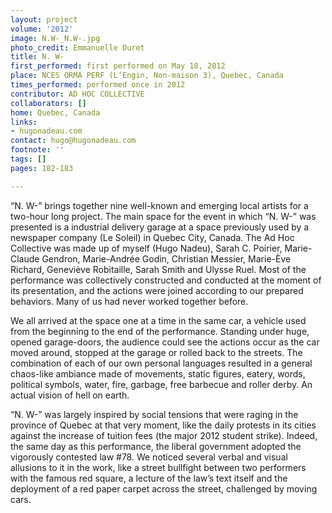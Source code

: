 ```yaml
---
layout: project
volume: '2012'
image: N.W-_N.W-.jpg
photo_credit: Emmanuelle Duret
title: N. W-
first_performed: first performed on May 18, 2012
place: NCES ORMA PERF (L’Engin, Non-maison 3), Quebec, Canada
times_performed: performed once in 2012
contributor: AD HOC COLLECTIVE
collaborators: []
home: Quebec, Canada
links:
- hugonadeau.com
contact: hugo@hugonadeau.com
footnote: ''
tags: []
pages: 182-183

---
```


“N. W-” brings together nine well-known and emerging local artists for a two-hour long project. The main space for the event in which “N. W-” was presented is a industrial delivery garage at a space previously used by a newspaper company (Le Soleil) in Quebec City, Canada. The Ad Hoc Collective was made up of myself (Hugo Nadeu), Sarah C. Poirier, Marie-Claude Gendron, Marie-Andrée Godin, Christian Messier, Marie-Ève Richard, Geneviève Robitaille, Sarah Smith and Ulysse Ruel. Most of the performance was collectively constructed and conducted at the moment of its presentation, and the actions were joined according to our prepared behaviors. Many of us had never worked together before.

We all arrived at the space one at a time in the same car, a vehicle used from the beginning to the end of the performance. Standing under huge, opened garage-doors, the audience could see the actions occur as the car moved around, stopped at the garage or rolled back to the streets. The combination of each of our own personal languages resulted in a general chaos-like ambiance made of movements, static figures, eatery, words, political symbols, water, fire, garbage, free barbecue and roller derby. An actual vision of hell on earth.

“N. W-” was largely inspired by social tensions that were raging in the province of Quebec at that very moment, like the daily protests in its cities against the increase of tuition fees (the major 2012 student strike). Indeed, the same day as this performance, the liberal government adopted the vigorously contested law #78. We noticed several verbal and visual allusions to it in the work, like a street bullfight between two performers with the famous red square, a lecture of the law’s text itself and the deployment of a red paper carpet across the street, challenged by moving cars.
